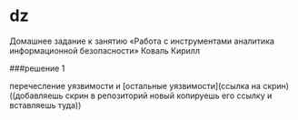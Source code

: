 # dz
Домашнее задание к занятию «Работа с инструментами аналитика информационной безопасности» Коваль Кирилл

###решение 1

перечесление уязвимости и [остальные уязвимости](ссылка на скрин) ((добавляешь скрин в репозиторий новый копируешь его ссылку и вставляешь туда))
